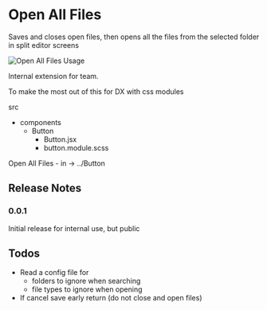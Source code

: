 # Open All Files

Saves and closes open files, then opens all the files from the selected folder in split editor screens

![Open All Files Usage](https://vicarious-app.s3.amazonaws.com/openallfiles.gif)

Internal extension for team.

To make the most out of this for DX with css modules

src
 - components
   - Button
     - Button.jsx
     - button.module.scss

Open All Files - in -> ../Button

## Release Notes

### 0.0.1

Initial release for internal use, but public


## Todos
- Read a config file for 
  - folders to ignore when searching
  - file types to ignore when opening
- If cancel save early return (do not close and open files)
